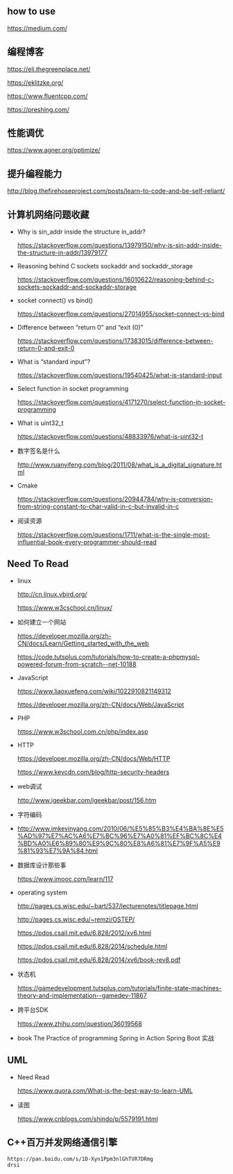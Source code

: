 ## how to use

https://medium.com/

## 编程博客

https://eli.thegreenplace.net/

https://eklitzke.org/

https://www.fluentcpp.com/

https://preshing.com/

## 性能调优

https://www.agner.org/optimize/

## 提升编程能力

http://blog.thefirehoseproject.com/posts/learn-to-code-and-be-self-reliant/

## 计算机网络问题收藏
- Why is sin_addr inside the structure in_addr?

    https://stackoverflow.com/questions/13979150/why-is-sin-addr-inside-the-structure-in-addr/13979177

- Reasoning behind C sockets sockaddr and sockaddr_storage

    https://stackoverflow.com/questions/16010622/reasoning-behind-c-sockets-sockaddr-and-sockaddr-storage

- socket connect() vs bind()

    https://stackoverflow.com/questions/27014955/socket-connect-vs-bind

- Difference between “return 0” and “exit (0)”

    https://stackoverflow.com/questions/17383015/difference-between-return-0-and-exit-0

- What is “standard input”?

    https://stackoverflow.com/questions/19540425/what-is-standard-input

- Select function in socket programming

    https://stackoverflow.com/questions/4171270/select-function-in-socket-programming

- What is uint32_t

    https://stackoverflow.com/questions/48833976/what-is-uint32-t

- 数字签名是什么

    http://www.ruanyifeng.com/blog/2011/08/what_is_a_digital_signature.html

- Cmake

    https://stackoverflow.com/questions/20944784/why-is-conversion-from-string-constant-to-char-valid-in-c-but-invalid-in-c

-  阅读资源

    https://stackoverflow.com/questions/1711/what-is-the-single-most-influential-book-every-programmer-should-read

## Need To Read
- linux

	http://cn.linux.vbird.org/

    https://www.w3cschool.cn/linux/

- 如何建立一个网站

    https://developer.mozilla.org/zh-CN/docs/Learn/Getting_started_with_the_web

    https://code.tutsplus.com/tutorials/how-to-create-a-phpmysql-powered-forum-from-scratch--net-10188

- JavaScript

    https://www.liaoxuefeng.com/wiki/1022910821149312

    https://developer.mozilla.org/zh-CN/docs/Web/JavaScript

- PHP

    https://www.w3school.com.cn/php/index.asp

- HTTP

    https://developer.mozilla.org/zh-CN/docs/Web/HTTP

    https://www.keycdn.com/blog/http-security-headers

- web调试

    http://www.igeekbar.com/igeekbar/post/156.htm

- 字符编码
- http://www.imkevinyang.com/2010/06/%E5%85%B3%E4%BA%8E%E5%AD%97%E7%AC%A6%E7%BC%96%E7%A0%81%EF%BC%8C%E4%BD%A0%E6%89%80%E9%9C%80%E8%A6%81%E7%9F%A5%E9%81%93%E7%9A%84.html

- 数据库设计那些事

	https://www.imooc.com/learn/117

- operating system

	http://pages.cs.wisc.edu/~bart/537/lecturenotes/titlepage.html

    http://pages.cs.wisc.edu/~remzi/OSTEP/

	https://pdos.csail.mit.edu/6.828/2012/xv6.html

    https://pdos.csail.mit.edu/6.828/2014/schedule.html

    https://pdos.csail.mit.edu/6.828/2014/xv6/book-rev8.pdf

- 状态机

    https://gamedevelopment.tutsplus.com/tutorials/finite-state-machines-theory-and-implementation--gamedev-11867

- 跨平台SDK

    https://www.zhihu.com/question/36019568

- book
    The Practice of programming
    Spring in Action
    Spring Boot 实战

## UML
- Need Read

    https://www.quora.com/What-is-the-best-way-to-learn-UML

- 读图

    https://www.cnblogs.com/shindo/p/5579191.html

## C++百万并发网络通信引擎
    https://pan.baidu.com/s/1D-Xyn1Ppm3nlGhTVR7DRmg
    drsi
